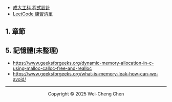 -   [成大工科 程式設計](./成大工科%20程式設計.md)
-   [LeetCode 練習清單](./LeetCode清單.md)

## 1. 章節

## 5. 記憶體(未整理)

-   https://www.geeksforgeeks.org/dynamic-memory-allocation-in-c-using-malloc-calloc-free-and-realloc
-   https://www.geeksforgeeks.org/what-is-memory-leak-how-can-we-avoid/

---

<p align="center">
  Copyright © 2025 Wei-Cheng Chen
</p>
